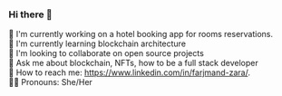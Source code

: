 ### Hi there 👋

<!--
**Farjmand/Farjmand** is a ✨ _special_ ✨ repository because its `README.md` (this file) appears on your GitHub profile.

Here are some ideas to get you started:

- 🔭 I’m currently working on ...
- 🌱 I’m currently learning ...
- 👯 I’m looking to collaborate on ...
- 🤔 I’m looking for help with ...
- 💬 Ask me about ...
- 📫 How to reach me: ...
- 😄 Pronouns: ...
- ⚡ Fun fact: ...
-->


:office: I'm currently working on a hotel booking app for rooms reservations. </br>
:bookmark_tabs: I'm currently learning blockchain architecture </br>
:busts_in_silhouette: I'm looking to collaborate on open source projects </br>
:trident: Ask me about blockchain, NFTs, how to be a full stack developer </br>
:email: How to reach me: https://www.linkedin.com/in/farjmand-zara/. </br>
:ok_woman: Pronouns: She/Her
